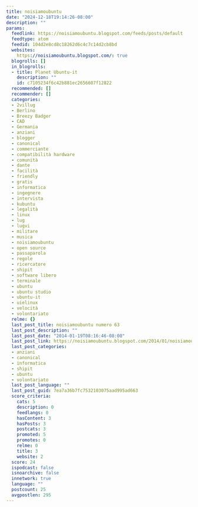 ```yaml
---
title: noisiamoubuntu
date: "2024-12-18T19:14:26-08:00"
description: ""
params:
  feedlink: https://noisiamoubuntu.blogspot.com/feeds/posts/default
  feedtype: atom
  feedid: 104d2e8cd8c18262d6c4c7c14d2cb8bd
  websites:
    https://noisiamoubuntu.blogspot.com/: true
  blogrolls: []
  in_blogrolls:
  - title: Planet Ubuntu-it
    description: ""
    id: c7105234f6c42b881ec2656607f12822
  recommended: []
  recommender: []
  categories:
  - 2villug
  - Berlino
  - Breezy Badger
  - CAD
  - Germania
  - anziani
  - blogger
  - canonical
  - commerciante
  - compatibilità hardware
  - comunità
  - dante
  - facilità
  - friendly
  - gratis
  - informatica
  - ingegnere
  - intervista
  - kubuntu
  - legalità
  - linux
  - lug
  - lugvi
  - militare
  - musica
  - noisiamoubuntu
  - open source
  - passaparola
  - regole
  - ricercatore
  - shipit
  - software libero
  - terminale
  - ubuntu
  - ubuntu studio
  - ubuntu-it
  - uielinux
  - velocità
  - volontariato
  relme: {}
  last_post_title: noisiamoubuntu numero 63
  last_post_description: ""
  last_post_date: "2014-01-19T08:16:46-08:00"
  last_post_link: https://noisiamoubuntu.blogspot.com/2014/01/noisiamoubuntu-numero-63.html
  last_post_categories:
  - anziani
  - canonical
  - informatica
  - shipit
  - ubuntu
  - volontariato
  last_post_language: ""
  last_post_guid: 7ea7a36b7fc7532103075aad995ad663
  score_criteria:
    cats: 5
    description: 0
    feedlangs: 0
    hasContent: 3
    hasPosts: 3
    postcats: 3
    promoted: 5
    promotes: 0
    relme: 0
    title: 3
    website: 2
  score: 24
  ispodcast: false
  isnoarchive: false
  innetwork: true
  language: ""
  postcount: 25
  avgpostlen: 295
---
```

